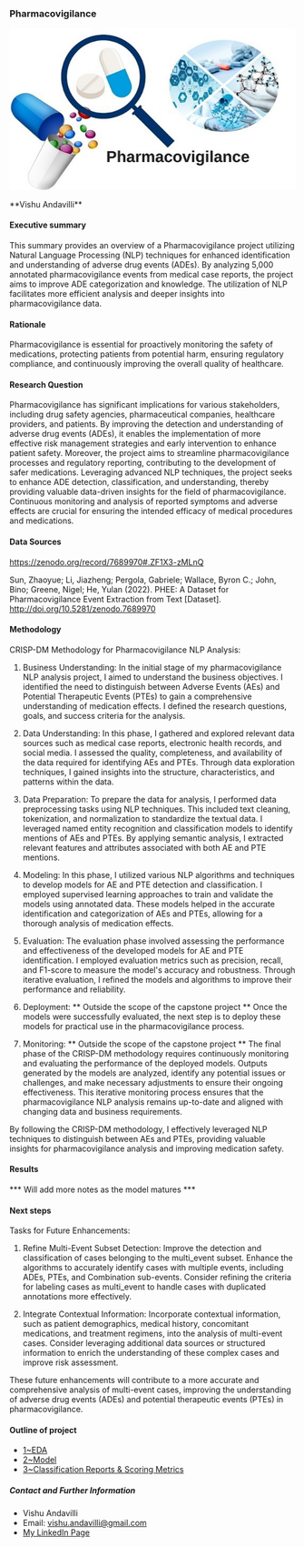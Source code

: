 ### Pharmacovigilance
<p align=”center”>
<img src='./pharmacovigilance-main/images/Pharmacovigilance-Market.jpg'>
</p>
**Vishu Andavilli**

#### Executive summary
This summary provides an overview of a Pharmacovigilance project utilizing Natural Language Processing (NLP) techniques for enhanced identification and understanding of adverse drug events (ADEs). By analyzing 5,000 annotated pharmacovigilance events from medical case reports, the project aims to improve ADE categorization and knowledge. The utilization of NLP facilitates more efficient analysis and deeper insights into pharmacovigilance data.

#### Rationale
Pharmacovigilance is essential for proactively monitoring the safety of medications, protecting patients from potential harm, ensuring regulatory compliance, and continuously improving the overall quality of healthcare.

#### Research Question
Pharmacovigilance has significant implications for various stakeholders, including drug safety agencies, pharmaceutical companies, healthcare providers, and patients. By improving the detection and understanding of adverse drug events (ADEs), it enables the implementation of more effective risk management strategies and early intervention to enhance patient safety. Moreover, the project aims to streamline pharmacovigilance processes and regulatory reporting, contributing to the development of safer medications. Leveraging advanced NLP techniques, the project seeks to enhance ADE detection, classification, and understanding, thereby providing valuable data-driven insights for the field of pharmacovigilance. Continuous monitoring and analysis of reported symptoms and adverse effects are crucial for ensuring the intended efficacy of medical procedures and medications.

#### Data Sources
https://zenodo.org/record/7689970#.ZF1X3-zMLnQ

Sun, Zhaoyue; Li, Jiazheng; Pergola, Gabriele; Wallace, Byron C.; John, Bino; Greene, Nigel; He, Yulan (2022). PHEE: A Dataset for Pharmacovigilance Event Extraction from Text [Dataset]. http://doi.org/10.5281/zenodo.7689970

#### Methodology
CRISP-DM Methodology for Pharmacovigilance NLP Analysis: 

1. Business Understanding:
In the initial stage of my pharmacovigilance NLP analysis project, I aimed to understand the business objectives. I identified the need to distinguish between Adverse Events (AEs) and Potential Therapeutic Events (PTEs) to gain a comprehensive understanding of medication effects. I defined the research questions, goals, and success criteria for the analysis.

2. Data Understanding:
In this phase, I gathered and explored relevant data sources such as medical case reports, electronic health records, and social media. I assessed the quality, completeness, and availability of the data required for identifying AEs and PTEs. Through data exploration techniques, I gained insights into the structure, characteristics, and patterns within the data.

3. Data Preparation:
To prepare the data for analysis, I performed data preprocessing tasks using NLP techniques. This included text cleaning, tokenization, and normalization to standardize the textual data. I leveraged named entity recognition and classification models to identify mentions of AEs and PTEs. By applying semantic analysis, I extracted relevant features and attributes associated with both AE and PTE mentions.

4. Modeling:
In this phase, I utilized various NLP algorithms and techniques to develop models for AE and PTE detection and classification. I employed supervised learning approaches to train and validate the models using annotated data. These models helped in the accurate identification and categorization of AEs and PTEs, allowing for a thorough analysis of medication effects.

5. Evaluation:
The evaluation phase involved assessing the performance and effectiveness of the developed models for AE and PTE identification. I employed evaluation metrics such as precision, recall, and F1-score to measure the model's accuracy and robustness. Through iterative evaluation, I refined the models and algorithms to improve their performance and reliability.

6. Deployment: ** Outside the scope of the capstone project **
Once the models were successfully evaluated, the next step is to deploy these models for practical use in the pharmacovigilance process.

7. Monitoring: ** Outside the scope of the capstone project **
The final phase of the CRISP-DM methodology requires continuously monitoring and evaluating the performance of the deployed models. Outputs generated by the models are analyzed, identify any potential issues or challenges, and make necessary adjustments to ensure their ongoing effectiveness. This iterative monitoring process ensures that the pharmacovigilance NLP analysis remains up-to-date and aligned with changing data and business requirements.

By following the CRISP-DM methodology, I effectively leveraged NLP techniques to distinguish between AEs and PTEs, providing valuable insights for pharmacovigilance analysis and improving medication safety.

#### Results
*** Will add more notes as the model matures ***

#### Next steps
Tasks for Future Enhancements:

1. Refine Multi-Event Subset Detection: Improve the detection and classification of cases belonging to the multi_event subset. Enhance the algorithms to accurately identify cases with multiple events, including ADEs, PTEs, and Combination sub-events. Consider refining the criteria for labeling cases as multi_event to handle cases with duplicated annotations more effectively.

2. Integrate Contextual Information: Incorporate contextual information, such as patient demographics, medical history, concomitant medications, and treatment regimens, into the analysis of multi-event cases. Consider leveraging additional data sources or structured information to enrich the understanding of these complex cases and improve risk assessment.

These future enhancements will contribute to a more accurate and comprehensive analysis of multi-event cases, improving the understanding of adverse drug events (ADEs) and potential therapeutic events (PTEs) in pharmacovigilance.

#### Outline of project

- [1~EDA](https://github.com/vandavilli/BH-PCMLAI-VA/blob/main/Capstone/pharmacovigilance-main/eda.ipynb)
- [2~Model](https://github.com/vandavilli/BH-PCMLAI-VA/blob/main/Capstone/pharmacovigilance-main/model.ipynb)
- [3~Classification Reports & Scoring Metrics](https://github.com/vandavilli/BH-PCMLAI-VA/blob/main/Capstone/pharmacovigilance-main/scoring.ipynb)

##### Contact and Further Information

- Vishu Andavilli
- Email: vishu.andavilli@gmail.com
- [My LinkedIn Page](https://www.linkedin.com/in/vandavilli/)
